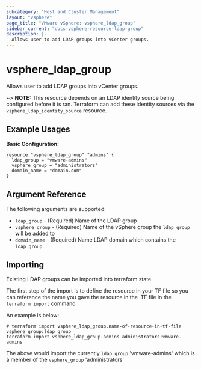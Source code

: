 ```yaml
---
subcategory: "Host and Cluster Management"
layout: "vsphere"
page_title: "VMware vSphere: vsphere_ldap_group"
sidebar_current: "docs-vsphere-resource-ldap-group"
description: |-
  Allows user to add LDAP groups into vCenter groups.
---
```


# vsphere_ldap_group

Allows user to add LDAP groups into vCenter groups.

~> **NOTE:** This resource depends on an LDAP identity source being configured before it is ran. Terraform can add these identity sources via the `vsphere_ldap_identity_source` resource.

## Example Usages

**Basic Configuration:**

```hcl
resource "vsphere_ldap_group" "admins" {
  ldap_group = "vmware-admins"
  vsphere_group = "administrators"
  domain_name = "domain.com"
}

```

## Argument Reference

The following arguments are supported:
* `ldap_group` - (Required) Name of the LDAP group
* `vsphere_group` - (Required) Name of the vSphere group the `ldap_group` will be added to
* `domain_name` - (Required) Name LDAP domain which contains the `ldap_group`

## Importing

Existing LDAP groups can be imported into terraform state.

The first step of the import is to define the resource in your TF file so you can reference the name you gave the resource in the .TF file in the `terraform import` command

An example is below:

```
# terraform import vsphere_ldap_group.name-of-resource-in-tf-file vsphere_group:ldap_group
terraform import vsphere_ldap_group.admins administrators:vmware-admins
```

The above would import the currently `ldap_group` 'vmware-admins' which is a member of the `vsphere_group` 'administrators'


